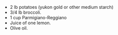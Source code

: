 * 2 lb potatoes (yukon gold or other medium starch)
* 3/4 lb broccoli.
* 1 cup Parmigiano-Reggiano
* Juice of one lemon.
* Olive oil.